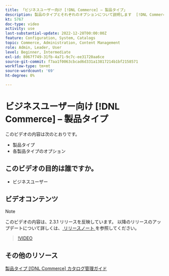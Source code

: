 ```yaml
---
title: 「ビジネスユーザー向け [!DNL Commerce] – 製品タイプ」
description: 製品のタイプとそれぞれのオプションについて説明します  [!DNL Commerce]
kt: 5767
doc-type: video
activity: use
last-substantial-update: 2022-12-28T00:00:00Z
feature: Configuration, System, Catalogs
topic: Commerce, Administration, Content Management
role: Admin, Leader, User
level: Beginner, Intermediate
exl-id: 8067f749-31fb-4a71-9c7c-ee31720aa6ce
source-git-commit: f7aa1f0063cbcad6d331a13817214b1bf2158571
workflow-type: tm+mt
source-wordcount: '69'
ht-degree: 0%

---
```


# ビジネスユーザー向け [!DNL Commerce] – 製品タイプ

このビデオの内容は次のとおりです。

- 製品タイプ
- 各製品タイプのオプション

## このビデオの目的は誰ですか。

- ビジネスユーザー

## ビデオコンテンツ

>[!NOTE]
>
>このビデオの内容は、2.3.1 リリースを反映しています。 以降のリリースのアップデートについて詳しくは、[ リリースノート ](https://experienceleague.adobe.com/docs/commerce-operations/release/notes/overview.html?lang=ja) を参照してください。

>[!VIDEO](https://video.tv.adobe.com/v/35952?quality=12&learn=on)

## その他のリソース

[ 製品タイプ  [!DNL Commerce]  カタログ管理ガイド ](https://experienceleague.adobe.com/docs/commerce-admin/catalog/products/product-create.html?lang=ja#product-types)
